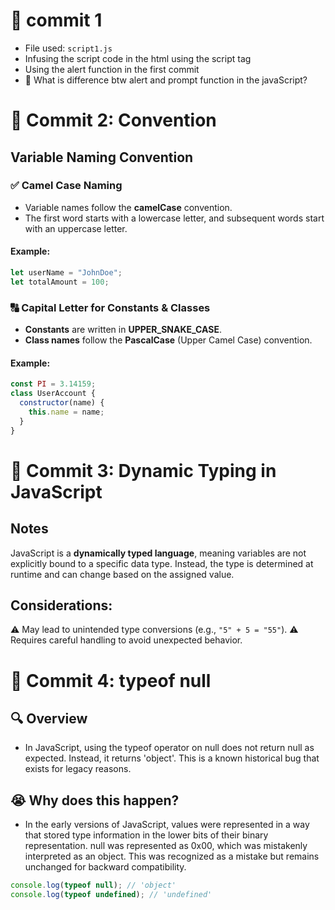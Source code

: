 # 📝 commit 1

- File used: `script1.js`
- Infusing the script code in the html using the script tag
- Using the alert function in the first commit 
- 🤔 What is difference btw alert and prompt function in the javaScript? 

# 📝 Commit 2: Convention

## Variable Naming Convention

### ✅ **Camel Case Naming**
- Variable names follow the **camelCase** convention.
- The first word starts with a lowercase letter, and subsequent words start with an uppercase letter.

#### **Example:**
```js
let userName = "JohnDoe";
let totalAmount = 100;
```

### 🔠 **Capital Letter for Constants & Classes**
- **Constants** are written in **UPPER_SNAKE_CASE**.
- **Class names** follow the **PascalCase** (Upper Camel Case) convention.

#### **Example:**
```js
const PI = 3.14159;
class UserAccount {
  constructor(name) {
    this.name = name;
  }
}
```

# 📝 Commit 3: Dynamic Typing in JavaScript

## Notes
JavaScript is a **dynamically typed language**, meaning variables are not explicitly bound to a specific data type. Instead, the type is determined at runtime and can change based on the assigned value.

## Considerations:
⚠️ May lead to unintended type conversions (e.g., `"5" + 5 = "55"`).
⚠️ Requires careful handling to avoid unexpected behavior.


# 📝 Commit 4: typeof null

## 🔍 Overview

- In JavaScript, using the typeof operator on null does not return null as expected. Instead, it returns 'object'. This is a known historical bug that exists for legacy reasons.

## 😭 Why does this happen?

- In the early versions of JavaScript, values were represented in a way that stored type information in the lower bits of their binary representation. null was represented as 0x00, which was mistakenly interpreted as an object. This was recognized as a mistake but remains unchanged for backward compatibility.

```js
console.log(typeof null); // 'object'
console.log(typeof undefined); // 'undefined'
```